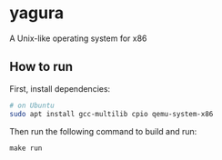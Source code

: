 # yagura

A Unix-like operating system for x86

## How to run

First, install dependencies:

```sh
# on Ubuntu
sudo apt install gcc-multilib cpio qemu-system-x86
```

Then run the following command to build and run:

```
make run
```

